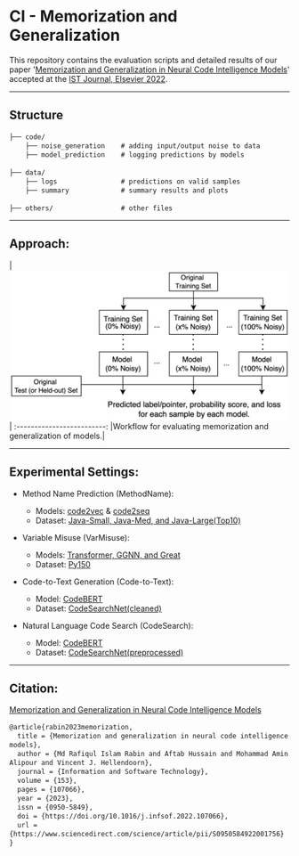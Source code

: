 # CI - Memorization and Generalization

This repository contains the evaluation scripts and detailed results of our paper '[Memorization and Generalization in Neural Code Intelligence Models](https://arxiv.org/abs/2106.08704)' accepted at the [IST Journal, Elsevier 2022](https://www.journals.elsevier.com/information-and-software-technology).

---

## Structure

```
├── code/
    ├── noise_generation    # adding input/output noise to data
    ├── model_prediction    # logging predictions by models

├── data/
    ├── logs                # predictions on valid samples
    ├── summary             # summary results and plots
    
├── others/                 # other files
``` 

---

## Approach:

|<img src="./others/approach.png" alt="Memorization and Generalization"/>|
:-------------------------:
|Workflow for evaluating memorization and generalization of models.|

---

## Experimental Settings:

  * Method Name Prediction (MethodName):
    * Models: [code2vec](https://github.com/tech-srl/code2vec/) & [code2seq](https://github.com/tech-srl/code2seq/)
    * Dataset: [Java-Small, Java-Med, and Java-Large(Top10)](https://github.com/tech-srl/code2seq/#java)

  * Variable Misuse (VarMisuse):
    * Models: [Transformer, GGNN, and Great](https://github.com/VHellendoorn/ICLR20-Great/tree/master/models)
    * Dataset: [Py150](https://github.com/google-research-datasets/great)

  * Code-to-Text Generation (Code-to-Text):
    * Model: [CodeBERT](https://github.com/microsoft/CodeXGLUE/tree/main/Code-Text/code-to-text/code)
    * Dataset: [CodeSearchNet(cleaned)](https://github.com/microsoft/CodeXGLUE/tree/main/Code-Text/code-to-text#dataset)

  * Natural Language Code Search (CodeSearch):
    * Model: [CodeBERT](https://github.com/microsoft/CodeBERT/tree/master/CodeBERT/codesearch)
    * Dataset: [CodeSearchNet(preprocessed)](https://github.com/microsoft/CodeBERT/tree/master/CodeBERT/codesearch#data-preprocess)

---

## Citation:

[Memorization and Generalization in Neural Code Intelligence Models](https://doi.org/10.1016/j.infsof.2022.107066)

```
@article{rabin2023memorization,
  title = {Memorization and generalization in neural code intelligence models},
  author = {Md Rafiqul Islam Rabin and Aftab Hussain and Mohammad Amin Alipour and Vincent J. Hellendoorn},
  journal = {Information and Software Technology},
  volume = {153},
  pages = {107066},
  year = {2023},
  issn = {0950-5849},
  doi = {https://doi.org/10.1016/j.infsof.2022.107066},
  url = {https://www.sciencedirect.com/science/article/pii/S0950584922001756}
}
```
